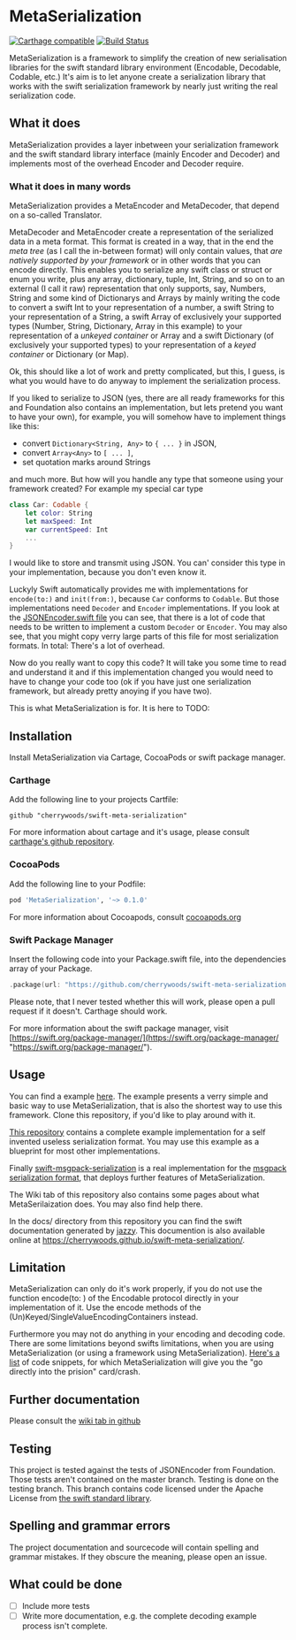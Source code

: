# MetaSerialization
[![Carthage compatible](https://img.shields.io/badge/Carthage-compatible-4BC51D.svg?style=flat)](https://github.com/Carthage/Carthage)
[![Build Status](https://travis-ci.org/cherrywoods/swift-meta-serialization.svg?branch=testing)](https://travis-ci.org/cherrywoods/swift-meta-serialization)

MetaSerialization is a framework to simplify the creation of new serialisation libraries for the swift standard library environment (Encodable, Decodable, Codable, etc.)
It's aim is to let anyone create a serialization library that works with the swift serialization framework by nearly just writing the real serialization code.

## What it does
MetaSerialization provides a layer inbetween your serialization framework and the swift standard library interface 
(mainly Encoder and Decoder) and implements most of the overhead Encoder and Decoder require.
### What it does in many words
MetaSerialization provides a MetaEncoder and MetaDecoder, that depend on a so-called Translator. 

MetaDecoder and MetaEncoder create a representation of the serialized data in a meta format. 
This format is created in a way, that in the end the *meta tree* (as I call the in-between format) will only contain values, 
that *are natively supported by your framework* or in other words that you can encode directly. 
This enables you to serialize any swift class or struct or enum you write, 
plus any array, dictionary, tuple, Int, String, and so on to an external (I call it raw) representation that only supports, 
say, Numbers, String and some kind of Dictionarys and Arrays by mainly writing the code to convert a swift Int to your representation of a number, a swift String to your representation of a String, a swift Array of exclusively your supported types (Number, String, Dictionary, Array in this example) to your representation of a *unkeyed container* or Array and  a swift Dictionary (of exclusively your supported types) to your representation of a *keyed container* or Dictionary (or Map).

Ok, this should like a lot of work and pretty complicated, but this, I guess, is what you would have to do anyway to implement the serialization process.

If you liked to serialize to JSON (yes, there are all ready frameworks for this and Foundation also contains an implementation, but lets pretend you want to have your own), for example, you will somehow have to implement things like this:

* convert `Dictionary<String, Any>` to `{ ... }` in JSON,
* convert `Array<Any>` to `[ ... ]`,
* set quotation marks around Strings

and much more. But how will you handle any type that someone using your framework created? For example my special car type
``` swift
class Car: Codable {
    let color: String
    let maxSpeed: Int
    var currentSpeed: Int
    ...
}
```
I would like to store and transmit using JSON. You can' consider this type in your implementation, because you don't even know it.

Luckyly Swift automatically provides me with implementations for `encode(to:)` and `init(from:)`, because `Car` conforms to `Codable`. But those implementations need `Decoder` and `Encoder` implementations. If you look at the [JSONEncoder.swift file](https://github.com/apple/swift/blob/5.0-dont-hardcode-numbers-in-objc-block-sil/stdlib/public/SDK/Foundation/JSONEncoder.swift) you can see, that there is a lot of code that needs to be written to implement a custom `Decoder` or `Encoder`. You may also see, that you might copy verry large parts of this file for most serialization formats. In total: There's a lot of overhead.

Now do you really want to copy this code? It will take you some time to read and understand it and if this implementation changed you would need to have to change your code too (ok if you have just one serialization framework, but already pretty anoying if you have two).

This is what MetaSerialization is for. It is here to TODO: 

## Installation
Install MetaSerialization via Cartage, CocoaPods or swift package manager.
### Carthage
Add the following line to your projects Cartfile:
```ogdl
github "cherrywoods/swift-meta-serialization"
```
For more information about cartage and it's usage, please consult [carthage's github repository](https://github.com/Carthage/Carthage "https://github.com/Carthage/Carthage").
### CocoaPods
Add the following line to your Podfile:
```ruby
pod 'MetaSerialization', '~> 0.1.0'
```
For more information about Cocoapods, consult [cocoapods.org](https://cocoapods.org)
### Swift Package Manager
Insert the following code into your Package.swift file, into the dependencies array of your Package.
```swift
.package(url: "https://github.com/cherrywoods/swift-meta-serialization.git", from: "0.0.4"),
```
Please note, that I never tested whether this will work, please open a pull request if it doesn't. Carthage should work.

For more information about the swift package manager, visit [https://swift.org/package-manager/](https://swift.org/package-manager/ "https://swift.org/package-manager/").

## Usage
You can find a example [here](https://github.com/cherrywoods/swift-meta-serialization/blob/master/Examples/BasicUsage.playground/Contents.swift). The example presents a verry simple and basic way to use MetaSerialization, that is also the shortest way to use this framework. Clone this repository, if you'd like to play around with it.

[This repository](https://github.com/cherrywoods/meta-serialization-example) contains a complete example implementation for a self invented useless serialization format. You may use this example as a blueprint for most other implementations.

Finally [swift-msgpack-serialization](https://github.com/cherrywoods/swift-msgpack-serialization) is a real implementation for the [msgpack serialization format](msgpack.org), that deploys further features of MetaSerialization.

The Wiki tab of this repository also contains some pages about what MetaSerilaization does. You may also find help there. 

In the docs/ directory from this repository you can find the swift documentation generated by [jazzy](https://github.com/realm/jazzy).
This documention is also available online at https://cherrywoods.github.io/swift-meta-serialization/.

## Limitation
MetaSerialization can only do it's work properly, if you do not use the function encode(to: ) of the Encodable protocol directly in your implementation of it. Use the encode methods of the (Un)Keyed/SingleValueEncodingContainers instead.

Furthermore you may not do anything in your encoding and decoding code. There are some limitations beyond swifts limitations, when you are using MetaSerialization (or using a framework using MetaSerialization). [Here's a list](https://github.com/cherrywoods/swift-meta-serialization/wiki/Illegal-Encoding-or-Decoding-Behaviours) of code snippets, for which MetaSerialization will give you the "go directly into the prision" card/crash.
## Further documentation
Please consult the [wiki tab in github](https://github.com/cherrywoods/swift-meta-serialization/wiki)
## Testing
This project is tested against the tests of JSONEncoder from Foundation.
Those tests aren't contained on the master branch.
Testing is done on the testing branch. This branch contains code licensed under the Apache License from [the swift standard library](https://github.com/apple/swift).
## Spelling and grammar errors
The project documentation and sourcecode will contain spelling and grammar mistakes. If they obscure the meaning, please open an issue.
## What could be done
 - [ ] Include more tests
 - [ ] Write more documentation, e.g. the complete decoding example process isn't complete.
